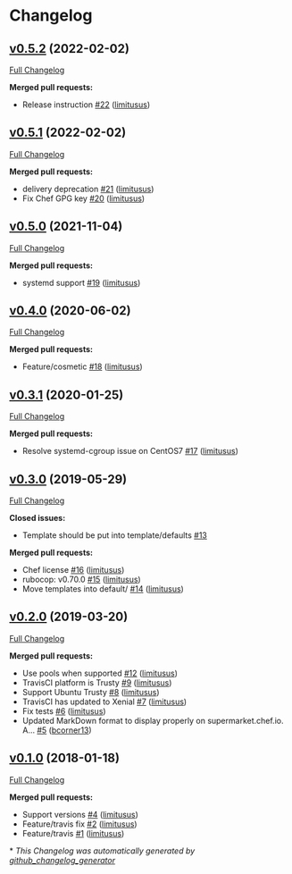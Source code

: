 # Changelog

## [v0.5.2](https://github.com/elastic-infra/chrony_ii/tree/v0.5.2) (2022-02-02)

[Full Changelog](https://github.com/elastic-infra/chrony_ii/compare/v0.5.1...v0.5.2)

**Merged pull requests:**

- Release instruction [\#22](https://github.com/elastic-infra/chrony_ii/pull/22) ([limitusus](https://github.com/limitusus))

## [v0.5.1](https://github.com/elastic-infra/chrony_ii/tree/v0.5.1) (2022-02-02)

[Full Changelog](https://github.com/elastic-infra/chrony_ii/compare/v0.5.0...v0.5.1)

**Merged pull requests:**

- delivery deprecation [\#21](https://github.com/elastic-infra/chrony_ii/pull/21) ([limitusus](https://github.com/limitusus))
- Fix Chef GPG key [\#20](https://github.com/elastic-infra/chrony_ii/pull/20) ([limitusus](https://github.com/limitusus))

## [v0.5.0](https://github.com/elastic-infra/chrony_ii/tree/v0.5.0) (2021-11-04)

[Full Changelog](https://github.com/elastic-infra/chrony_ii/compare/v0.4.0...v0.5.0)

**Merged pull requests:**

- systemd support [\#19](https://github.com/elastic-infra/chrony_ii/pull/19) ([limitusus](https://github.com/limitusus))

## [v0.4.0](https://github.com/elastic-infra/chrony_ii/tree/v0.4.0) (2020-06-02)

[Full Changelog](https://github.com/elastic-infra/chrony_ii/compare/v0.3.1...v0.4.0)

**Merged pull requests:**

- Feature/cosmetic [\#18](https://github.com/elastic-infra/chrony_ii/pull/18) ([limitusus](https://github.com/limitusus))

## [v0.3.1](https://github.com/elastic-infra/chrony_ii/tree/v0.3.1) (2020-01-25)

[Full Changelog](https://github.com/elastic-infra/chrony_ii/compare/v0.3.0...v0.3.1)

**Merged pull requests:**

- Resolve systemd-cgroup issue on CentOS7 [\#17](https://github.com/elastic-infra/chrony_ii/pull/17) ([limitusus](https://github.com/limitusus))

## [v0.3.0](https://github.com/elastic-infra/chrony_ii/tree/v0.3.0) (2019-05-29)

[Full Changelog](https://github.com/elastic-infra/chrony_ii/compare/v0.2.0...v0.3.0)

**Closed issues:**

- Template should be put into template/defaults [\#13](https://github.com/elastic-infra/chrony_ii/issues/13)

**Merged pull requests:**

- Chef license [\#16](https://github.com/elastic-infra/chrony_ii/pull/16) ([limitusus](https://github.com/limitusus))
- rubocop: v0.70.0 [\#15](https://github.com/elastic-infra/chrony_ii/pull/15) ([limitusus](https://github.com/limitusus))
- Move templates into default/ [\#14](https://github.com/elastic-infra/chrony_ii/pull/14) ([limitusus](https://github.com/limitusus))

## [v0.2.0](https://github.com/elastic-infra/chrony_ii/tree/v0.2.0) (2019-03-20)

[Full Changelog](https://github.com/elastic-infra/chrony_ii/compare/v0.1.0...v0.2.0)

**Merged pull requests:**

- Use pools when supported [\#12](https://github.com/elastic-infra/chrony_ii/pull/12) ([limitusus](https://github.com/limitusus))
- TravisCI platform is Trusty [\#9](https://github.com/elastic-infra/chrony_ii/pull/9) ([limitusus](https://github.com/limitusus))
- Support Ubuntu Trusty [\#8](https://github.com/elastic-infra/chrony_ii/pull/8) ([limitusus](https://github.com/limitusus))
- TravisCI has updated to Xenial [\#7](https://github.com/elastic-infra/chrony_ii/pull/7) ([limitusus](https://github.com/limitusus))
- Fix tests [\#6](https://github.com/elastic-infra/chrony_ii/pull/6) ([limitusus](https://github.com/limitusus))
- Updated MarkDown format to display properly on supermarket.chef.io. A… [\#5](https://github.com/elastic-infra/chrony_ii/pull/5) ([bcorner13](https://github.com/bcorner13))

## [v0.1.0](https://github.com/elastic-infra/chrony_ii/tree/v0.1.0) (2018-01-18)

[Full Changelog](https://github.com/elastic-infra/chrony_ii/compare/2d26d5f493fe5e4fc94754cd556018c89ce5b499...v0.1.0)

**Merged pull requests:**

- Support versions [\#4](https://github.com/elastic-infra/chrony_ii/pull/4) ([limitusus](https://github.com/limitusus))
- Feature/travis fix [\#2](https://github.com/elastic-infra/chrony_ii/pull/2) ([limitusus](https://github.com/limitusus))
- Feature/travis [\#1](https://github.com/elastic-infra/chrony_ii/pull/1) ([limitusus](https://github.com/limitusus))



\* *This Changelog was automatically generated by [github_changelog_generator](https://github.com/github-changelog-generator/github-changelog-generator)*
